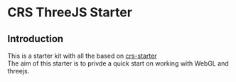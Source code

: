# CRS ThreeJS Starter

## Introduction

This is a starter kit with all the based on [crs-starter](https://github.com/caperaven/crs-starter)  
The aim of this starter is to privde a quick start on working with WebGL and threejs.
